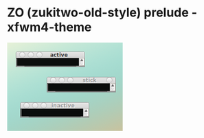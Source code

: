 ZO (zukitwo-old-style) prelude - xfwm4-theme
==============
![](https://raw.githubusercontent.com/slacknk/themes/master/xfce4/xfwm4-Z0-prelude/files/screen-20140615-082049.png)
